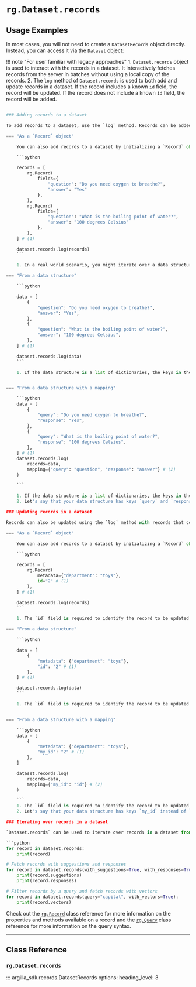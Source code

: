 
# `rg.Dataset.records`

## Usage Examples

In most cases, you will not need to create a `DatasetRecords` object directly.
Instead, you can access it via the `Dataset` object:

!!! note "For user familiar with legacy approaches"
    1. `Dataset.records` object is used to interact with the records in a dataset. It interactively fetches records from the server in batches without using a local copy of the records. 
    2. The `log` method of `Dataset.records` is used to both add and update records in a dataset. If the record includes a known `id` field, the record will be updated. If the record does not include a known `id` field, the record will be added.
```python

### Adding records to a dataset

To add records to a dataset, use the `log` method. Records can be added as dictionaries or as `Record` objects. Single records can also be added as a dictionary or `Record`.

=== "As a `Record` object"

    You can also add records to a dataset by initializing a `Record` object directly.

    ```python	

    records = [
        rg.Record(
            fields={
                "question": "Do you need oxygen to breathe?",
                "answer": "Yes"
            },
        ),
        rg.Record(
            fields={
                "question": "What is the boiling point of water?",
                "answer": "100 degrees Celsius"
            },
        ),
    ] # (1)

    dataset.records.log(records)
    ```

    1. In a real world scenario, you might iterate over a data structure and create `Record` objects for each record. This is a more efficient way to add records to a dataset. 

=== "From a data structure"

    ```python	

    data = [
        {
            "question": "Do you need oxygen to breathe?",
            "answer": "Yes",
        },
        {
            "question": "What is the boiling point of water?",
            "answer": "100 degrees Celsius",
        },
    ] # (1)

    dataset.records.log(data)
    ```

    1. If the data structure is a list of dictionaries, the keys in the dictionary must match the fields in the dataset. In this case, the fields are `question` and `answer`. We would not advise you to to define dictionaries. Instead use the `Record` object.


=== "From a data structure with a mapping"

    ```python
    data = [
        {
            "query": "Do you need oxygen to breathe?",
            "response": "Yes",
        },
        {
            "query": "What is the boiling point of water?",
            "response": "100 degrees Celsius",
        },
    ] # (1)
    dataset.records.log(
        records=data, 
        mapping={"query": "question", "response": "answer"} # (2)
    )

    ```

    1. If the data structure is a list of dictionaries, the keys in the dictionary must match the fields in the dataset. In this case, the fields are `question` and `answer`. We would not advise you to to define dictionaries. Instead use the `Record` object.
    2. Let's say that your data structure has keys `query` and `response` instead of `question` and `answer`. You can use the `mapping` parameter to map the keys in the data structure to the fields in the dataset.

### Updating records in a dataset

Records can also be updated using the `log` method with records that contain an `id` to identify the records to be updated. As above, records can be added as dictionaries or as `Record` objects.

=== "As a `Record` object"

    You can also add records to a dataset by initializing a `Record` object directly.

    ```python	

    records = [
        rg.Record(
            metadata={"department": "toys"},
            id="2" # (1)
        ),
    ] # (1)

    dataset.records.log(records)
    ```

    1. The `id` field is required to identify the record to be updated. The `id` field must be unique for each record in the dataset. If the `id` field is not provided, the record will be added as a new record.

=== "From a data structure"

    ```python	

    data = [
        {
            "metadata": {"department": "toys"},
            "id": "2" # (1)
        },
    ] # (1)

    dataset.records.log(data)
    ```

    1. The `id` field is required to identify the record to be updated. The `id` field must be unique for each record in the dataset. If the `id` field is not provided, the record will be added as a new record.


=== "From a data structure with a mapping"

    ```python
    data = [
        {
            "metadata": {"department": "toys"},
            "my_id": "2" # (1)
        },
    ]

    dataset.records.log(
        records=data, 
        mapping={"my_id": "id"} # (2)
    )

    ```
    1. The `id` field is required to identify the record to be updated. The `id` field must be unique for each record in the dataset. If the `id` field is not provided, the record will be added as a new record.
    2. Let's say that your data structure has keys `my_id` instead of `id`. You can use the `mapping` parameter to map the keys in the data structure to the fields in the dataset.

### Iterating over records in a dataset

`Dataset.records` can be used to iterate over records in a dataset from the server. The records will be fetched in batches from the server::

```python
for record in dataset.records:
    print(record)

# Fetch records with suggestions and responses
for record in dataset.records(with_suggestions=True, with_responses=True):
    print(record.suggestions)
    print(record.responses)

# Filter records by a query and fetch records with vectors
for record in dataset.records(query="capital", with_vectors=True):
    print(record.vectors)
```

Check out the [`rg.Record`](../records/record.md) class reference for more information on the properties and methods available on a record and the [`rg.Query`](../query/query.md) class reference for more information on the query syntax.

---

## Class Reference

### `rg.Dataset.records`

::: argilla_sdk.records.DatasetRecords
    options: 
        heading_level: 3